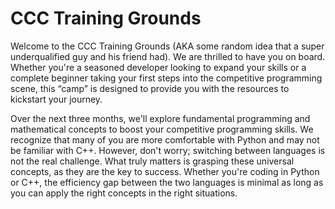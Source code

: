 # CCC Training Grounds

Welcome to the CCC Training Grounds (AKA some random idea that a super underqualified guy and his friend had). We are thrilled to have you on board. Whether you're a seasoned developer looking to expand your skills or a complete beginner taking your first steps into the competitive programming scene, this “camp” is designed to provide you with the resources to kickstart your journey.

Over the next three months, we'll explore fundamental programming and mathematical concepts to boost your competitive programming skills. We recognize that many of you are more comfortable with Python and may not be familiar with C++. However, don't worry; switching between languages is not the real challenge. What truly matters is grasping these universal concepts, as they are the key to success. Whether you're coding in Python or C++, the efficiency gap between the two languages is minimal as long as you can apply the right concepts in the right situations.
